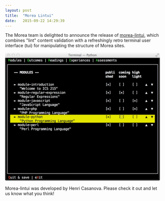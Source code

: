 ```yaml
---
layout: post
title:  "Morea Lintui"
date:   2015-09-22 14:29:39
---
```


The Morea team is delighted to announce the release of [morea-lintui](http://morea-framework.github.io/morea-lintui/), which combines "lint" content validation with a refreshingly retro terminal user interface (tui) for manipulating the structure of Morea sites.

<img src="https://raw.githubusercontent.com/morea-framework/morea-lintui/master/morealintui/docs/screenshot1.jpg" width="600px" class="img-responsive"/>

Morea-lintui was developed by Henri Casanova.  Please check it out and let us know what you think!